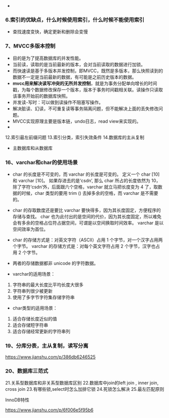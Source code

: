 - 

### 6.索引的优缺点，什么时候使用索引，什么时候不能使用索引

- 查找速度变快，确定更新和删除会变慢



### 7、MVCC多版本控制

- 目的是为了提高数据库的并发性能。
- 当前读，读取的是当前最新的版本，会对当前读取的数据进行加锁。
- 而快速读是基于多版本并发控制，即MVCC，既然是多版本，那么快照读到的数据不一定是当前最新的数据，有可能是之前历史版本的数据。
- **mvcc用来解决读写冲突的无所并发控制**，就是为事务分配单向增长的时间戳，为每个数据修改保存一个版本，版本于事务时间戳相关联。读操作只读取该事务开始前的数据库快照。
- 并发读-写时：可以做到读操作不阻塞写操作。
- 解决脏读、幻读，不可重复读等事务隔离问题，但不能解决上面的丢失修改问题。
- MVCC实现原理主要是版本链，undo日志，read view来实现的。
- 




12.索引最左前缀问题
13.索引分类，索引失效条件
14.数据库的主从复制

- 主数据库和从数据库

### 16、varchar和char的使用场景

- char 的长度是不可变的，而 varchar 的长度是可变的。
  定义一个 char [10] 和 varchar [10]。
  如果存进去的是‘csdn’, 那么 char 所占的长度依然为 10，除了字符‘csdn’外，后面跟六个空格，varchar 就立马把长度变为 4 了，取数据的时候，char 类型的要用 trim () 去掉多余的空格，而 varchar 是不需要的。

- char 的存取数度还是要比 varchar 要快得多，因为其长度固定，方便程序的存储与查找。
  char 也为此付出的是空间的代价，因为其长度固定，所以难免会有多余的空格占位符占据空间，可谓是以空间换取时间效率。
  varchar 是以空间效率为首位。

- char 的存储方式是：对英文字符（ASCII）占用 1 个字节，对一个汉字占用两个字节。
  varchar 的存储方式是：对每个英文字符占用 2 个字节，汉字也占用 2 个字节。

- 两者的存储数据都非 unicode 的字符数据。

- varchar的适用场景：

1. 字符串的最大长度比平均长度大很多
2. 字符串列很少被更新
3. 使用了多字节字符集存储字符串

- char类型的适用场景：

1. 适合存储长度近似的值
2. 适合存储短字符串
3. 适合存储经常更新的字符串列



### 19、分库分表，主从复制，读写分离

https://www.jianshu.com/p/386db6246525

### 20、数据库三范式

21.关系型数据库和非关系型数据库区别
22.数据库中join的left join , inner join, cross join
23.有哪些锁,select时怎么加排它锁
24.死锁怎么解决
25.最左匹配原则

InnoDB特性

https://www.jianshu.com/p/6f006e5f95b6